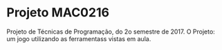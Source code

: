 # Projeto MAC0216
Projeto de Técnicas de Programação, do 2o semestre de 2017. 
O Projeto: um jogo utilizando as ferramentass vistas em aula.
